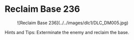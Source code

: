# Reclaim Base 236

<figure markdown>
![Reclaim Base 236](../../images/dlc1/DLC_DM005.jpg)
</figure>

Hints and Tips: Exterminate the enemy and reclaim the base.
